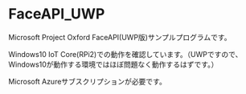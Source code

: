# FaceAPI_UWP

Microsoft Project Oxford FaceAPI(UWP版)サンプルプログラムです。

Windows10 IoT Core(RPi2)での動作を確認しています。（UWPですので、Windows10が動作する環境ではほぼ問題なく動作するはずです。）

Microsoft Azureサブスクリプションが必要です。
